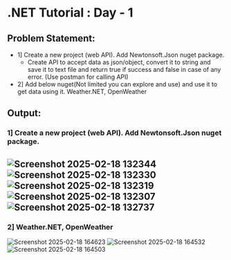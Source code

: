 # .NET Tutorial : Day - 1
## Problem Statement: 
- 1] Create a new project (web API). Add Newtonsoft.Json nuget package.
  -  Create API to accept data as json/object, convert it to string and save it to text file and return  true if success and false in case of any error. (Use postman for calling API)
- 2] Add below nuget(Not limited you can explore and use) and use it to get data using it. Weather.NET, OpenWeather

## Output: 
### 1] Create a new project (web API). Add Newtonsoft.Json nuget package.
![Screenshot 2025-02-18 132344](https://github.com/user-attachments/assets/df9f3c30-a300-462f-a23f-45a7d58a1514)
![Screenshot 2025-02-18 132330](https://github.com/user-attachments/assets/be8b676f-3859-46c6-aa50-6a999479c335)
![Screenshot 2025-02-18 132319](https://github.com/user-attachments/assets/a210a9d1-fe02-4af4-a733-09425299b928)
![Screenshot 2025-02-18 132307](https://github.com/user-attachments/assets/87a381b9-5567-40ee-8182-968d7bb5591a)
![Screenshot 2025-02-18 132737](https://github.com/user-attachments/assets/f63ffd5d-a522-41d0-8215-54fa1b31720e)
----------------------------------------------------------------------------------------------------
### 2] Weather.NET, OpenWeather
![Screenshot 2025-02-18 164623](https://github.com/user-attachments/assets/4a11fdaa-3624-4ef1-a4da-d367f0486029)
![Screenshot 2025-02-18 164532](https://github.com/user-attachments/assets/0afe2564-81b9-4238-a1bc-86a93bc65487)
![Screenshot 2025-02-18 164503](https://github.com/user-attachments/assets/1dcb7109-fe45-4576-bb5c-b8e2e0e9821e)


